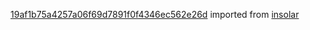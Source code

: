 [19af1b75a4257a06f69d7891f0f4346ec562e26d](https://github.com/insolar/insolar/commit/19af1b75a4257a06f69d7891f0f4346ec562e26d) imported from [insolar](https://github.com/insolar/insolar)
